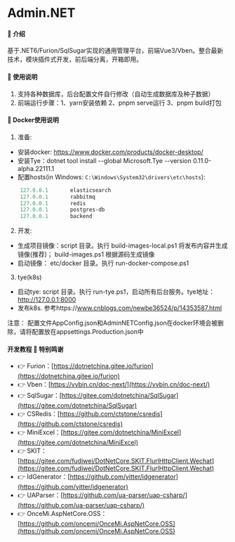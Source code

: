# Admin.NET

#### 🎁 介绍
基于.NET6/Furion/SqlSugar实现的通用管理平台，前端Vue3/Vben。整合最新技术，模块插件式开发，前后端分离，开箱即用。


#### 📖 使用说明

1.  支持各种数据库，后台配置文件自行修改（自动生成数据库及种子数据）
2.  前端运行步骤：1、yarn安装依赖 2、pnpm serve运行 3、pnpm build打包


#### 📖 Docker使用说明
1.	准备:
* 安装docker: https://www.docker.com/products/docker-desktop/
* 安装Tye：dotnet tool install --global Microsoft.Tye --version 0.11.0-alpha.22111.1
* 配置hosts(in Windows: `C:\Windows\System32\drivers\etc\hosts`):

````powershell
	127.0.0.1       elasticsearch
	127.0.0.1       rabbitmq
	127.0.0.1       redis
	127.0.0.1       postgres-db
	127.0.0.1       backend
````
2.	开发:
* 生成项目镜像：script 目录。执行 build-images-local.ps1 将发布内容并生成镜像(推荐)； build-images.ps1 根据源码生成镜像
* 启动镜像： etc/docker 目录。执行 run-docker-compose.ps1

3. tye(k8s)
- 启动tye: script 目录。执行 run-tye.ps1，启动所有后台服务。tye地址：http://127.0.0.1:8000
- 发布k8s. 参考https://www.cnblogs.com/newbe36524/p/14353587.html


注意： 配置文件AppConfig.json和AdminNETConfig.json在docker环境会被删除，请将配置放在appsettings.Production.json中

	

#### 开发教程 💐 特别鸣谢
- 👉 Furion：[https://dotnetchina.gitee.io/furion](https://dotnetchina.gitee.io/furion)
- 👉 Vben：[https://vvbin.cn/doc-next/](https://vvbin.cn/doc-next/)
- 👉 SqlSugar：[https://gitee.com/dotnetchina/SqlSugar](https://gitee.com/dotnetchina/SqlSugar)
- 👉 CSRedis：[https://github.com/ctstone/csredis](https://github.com/ctstone/csredis)
- 👉 MiniExcel：[https://gitee.com/dotnetchina/MiniExcel](https://gitee.com/dotnetchina/MiniExcel)
- 👉 SKIT：[https://gitee.com/fudiwei/DotNetCore.SKIT.FlurlHttpClient.Wechat](https://gitee.com/fudiwei/DotNetCore.SKIT.FlurlHttpClient.Wechat)
- 👉 IdGenerator：[https://github.com/yitter/idgenerator](https://github.com/yitter/idgenerator)
- 👉 UAParser：[https://github.com/ua-parser/uap-csharp/](https://github.com/ua-parser/uap-csharp/)
- 👉 OnceMi.AspNetCore.OSS：[https://github.com/oncemi/OnceMi.AspNetCore.OSS](https://github.com/oncemi/OnceMi.AspNetCore.OSS)
